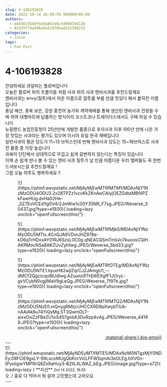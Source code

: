 ```yaml
---
slug: 4-106193828
date: 2022-10-14 16:50:59.956000+09:00
authors:
  - a4d4633bb0f6dda86246c5d9967b412b
  - 01435f74a49ba8a519705ad242348232
categories:
  - Jisun
tags:
  - Fan Post
---
```


# 4-106193828

<div class="post-container" markdown="1">
<div class="content-container md-sidebar__scrollwrap" markdown="1">

안녕하세요 과일파는 플로버입니다<br>오늘은 플로버 위의 프롬이들 처럼 사과 위의 사과 엔비사과를 추천드릴께요<br>엔비사과는 envy(질투)에서 따온 이름으로 질투를 부를 만큼 맛있다 해서 붙혀진 이름입니다<br>충남 예산, 충북 보은, 강원 홍천의 농가와 계약재배를 통해 생산된 엔비사과 전량을 수매 하여 대형마트에 납품하는 방식이라 코스트코나 트레이더스에서도 구매 하실 수 있습니다<br>뉴질랜드 농업진흥청이 25년만에 개발한 품종으로 후지사과 이후 100년 만에 나온 가장 맛있는 사과라는 평가도 있으며 아시아 유일 한국 재배입니다  <br>일반사과의 평균 당도가 11~13 브릭스인데 반해 엔비사과 당도는 15~18브릭스로 사과 전 품종 중 가장 높습니다<br>과육이 단단해서 상대적으로 무겁고 쉽게 갈변하지 않는다는 특징이 있습니다<br>이제 손 쉽게 만나 볼 수 있는 엔비 사과 질투가 날 만큼 아름다운 우리 멤버들도 꼭 한번 드셔보시는걸 추천드릴께요 !<br>그럼 오늘 하루도 행복하세요 !!
<figure markdown="1">
![](https://phinf.wevpstatic.net/MjAyMjEwMTRfMTM1/MDAxNjY1NzMzODU4ODU3.2x28TPZz1vcvKkZKnAwCAlyjOEZGdtaMBf4PZkFawHUg.dvHa02He-_0Z7EoVCEdYg0V4r2JmWw1c00Y35NR_F7sg.JPEG/Weverse_30437.jpg?type=e1920){ loading=lazy onclick="openFullscreen(this)"}
</figure>

<figure markdown="1">
![](https://phinf.wevpstatic.net/MjAyMjEwMTRfMjk0/MDAxNjY1NzMzODU5MTIx.4CnQJA6VDorJHZ978e-kD6qTrHDxxAY01RJ6SzsL0C0g.qNEACQSmTmVJo7kuoosCQlHAKRMocNSa8AKZUvZyHlwg.JPEG/Weverse_5bd33.jpg?type=e1920){ loading=lazy onclick="openFullscreen(this)"}
</figure>

<figure markdown="1">
![](https://phinf.wevpstatic.net/MjAyMjEwMTRfOTEg/MDAxNjY1NzMzODU5NTE1.tquxH82wjlZqrCJ2JAmgU1_--dMCf2QgcicqolBUdlwg.AZuunx9THjWEXgfF1JOryL-gvVCybN0vgjIMaV9gLeQg.JPEG/Weverse_7f97b.jpg?type=e1920){ loading=lazy onclick="openFullscreen(this)"}
</figure>

<figure markdown="1">
![](https://phinf.wevpstatic.net/MjAyMjEwMTRfMTQ2/MDAxNjY1NzMzODU5NzE0.mQnygRMtjcUHCCXRD8pXwybTIUk-nAAiAk8u74YiQyMg.5T3QwmDLT-aixxOsiZzFBeZU1oS457gobA3DuRzp4v4g.JPEG/Weverse_44199.JPEG?type=e1920){ loading=lazy onclick="openFullscreen(this)"}
</figure>


</div>
</div>

<div style="text-align: right;" markdown="1">
<a href="https://weverse.io/fromis9/fanpost/4-106193828" style="text-align: right;">:material-share:{.big-emoji}</a>
</div>
---

<div class="comments-container md-sidebar__scrollwrap" markdown="1">
<div class="comment" markdown="1">
<div class='id-container' markdown="1">
![](https://phinf.wevpstatic.net/MjAyNDEyMTlfMTE5/MDAxNzM0NTgzMjY0NDEy.08FClE9gxLY-99LscoMUgQbKnrVicLFFWSqmAi3eGLEg.hXV0n-tPyoIqjwYMPRrQ8Zn9aHvy3-B2llL4LWAZ_bEg.JPEG/image.jpg?type=s72){ loading=lazy }
**<span class="artist">지선</span>** <small>Oct 14 2022, 16:55</small><br>
</div>
<div class='comment-body' markdown="1">
오..! 홍로 다 먹어서 뭐 살까 고민했는데 고마오요
</div>
</div>
</div>
---
